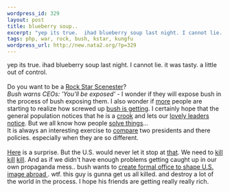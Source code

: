 ```yaml
--- 
wordpress_id: 329
layout: post
title: blueberry soup..
excerpt: "yep its true.  ihad blueberry soup last night. I cannot lie. it was tasty. a little out of control.Do you want to be a Rock Star Scenester?Bush warns CEOs: 'You'll be exposed' - I wonder if they will expose bush in the process of bush exposing them. I also wonder if "
tags: php, war, rock, bush, kstar, kungfu
wordpress_url: http://new.nata2.org/?p=329
---
```

yep its true.  ihad blueberry soup last night. I cannot lie. it was tasty. a little out of control.<br/><br/>Do you want to be a <a href="http://ironkungfu.com/wiki/index.php/RockStarScenester">Rock Star Scenester</a>?<br/><i>Bush warns CEOs: 'You'll be exposed'</i> - I wonder if they will expose bush in the process of bush exposing them. I also wonder if <a href="http://rense.com/general27/becom.htm">more</a> people are starting to realize how screwed up <a href="http://rense.com/general27/goodbye.htm">bush is getting</a>. I certainly hope that the general population notices that he is a <a href="http://www.newyorkmag.com/page.cfm?page_id=6228">crook</a> and lets our <a href="http://www.timesonline.co.uk/article/0,,3-368297,00.html">lovely leaders</a> <a href="http://www.aclu.org">notice</a>. But we all know how people <a href="http://www.cnn.com/2002/US/07/29/afterlife.argument.reut/index.html">solve things</a>...<br/>It is always an interesting exercise to <a href="http://www.nydailynews.com/news/wn_report/story/7002p-6517c.html">compare</a> two presidents and there policies. especially when they are so different. <br/><br/><a href="http://www.timesonline.co.uk/article/0,,3-368297,00.html">Here</a> is a surprise. But the U.S. would never let it stop at <a href="http://www.washingtonpost.com/wp-dyn/articles/A20262-2002Jul30.html">that</a>. We need to <a href="http://www.upi.com/view.cfm?StoryID=20020730-051149-1275r">kill</a> <a href="http://www.worldtribune.com/worldtribune/breaking_4.html">kill</a> <a href="http://www.foxnews.com/story/0,2933,59055,00.html">kill</a>. And as if we didn't have enough problems getting caught up in our own propaganda mess.. bush wants to <a href="http://www.washingtonpost.com/wp-dyn/articles/A18822-2002Jul29.html">create formal office to shape U.S. image abroad 
</a>. wtf. this guy is gunna get us all killed. and destroy a lot of the world in the process. I hope his friends are getting really really rich.
